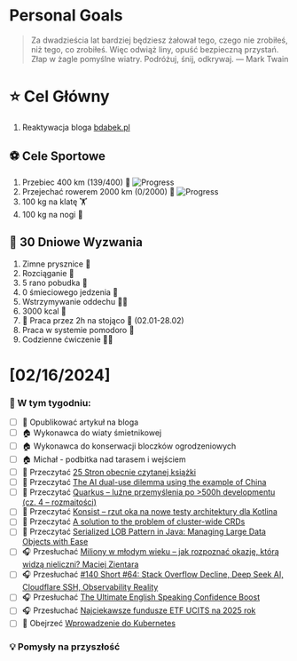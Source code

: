 
Personal Goals
==============
> Za dwadzieścia lat bardziej będziesz żałował tego, czego nie zrobiłeś, niż tego, co zrobiłeś. Więc odwiąż liny, opuść bezpieczną przystań. Złap w żagle pomyślne wiatry. Podróżuj, śnij, odkrywaj.
> — Mark Twain

# ⭐ Cel Główny
1. Reaktywacja bloga [bdabek.pl](https://www.bdabek.pl/)

## ⚽️ Cele Sportowe
1. Przebiec 400 km (139/400) 🏃 ![Progress](https://geps.dev/progress/34/)
2. Przejechać rowerem 2000 km (0/2000) 🚴 ![Progress](https://geps.dev/progress/0/)
3. 100 kg na klatę  🏋️
4. 100 kg na nogi 🦵

## 🎯 30 Dniowe Wyzwania
1. Zimne prysznice 🚿
2. Rozciąganie 🧘
3. 5 rano pobudka 🌅
4. 0 śmieciowego jedzenia 🍔
5. Wstrzymywanie oddechu 😮‍💨
6. 3000 kcal 🍌
7. 🚧 Praca przez 2h na stojąco 🧍 (02.01-28.02)
8. Praca w systemie pomodoro 🍅
9. Codzienne ćwiczenie 🏋️‍♂️

# [02/16/2024]
### 🚧 W tym tygodniu:
- [ ] 📝 Opublikować artykuł na bloga
- [ ] 🏠 Wykonawca do wiaty śmietnikowej
- [ ] 🏠 Wykonawca do konserwacji bloczków ogrodzeniowych
- [ ] 🏠 Michał - podbitka nad tarasem i wejściem
- [ ] 📗 Przeczytać [25 Stron obecnie czytanej książki](https://github.com/BartoszDabek/bdabek.pl/blob/master/miscellaneous/books.md)
- [ ] 📗 Przeczytać [The AI dual-use dilemma using the example of China](https://blog.allegro.tech/2025/02/the-ai-dual-use-dilemma-using-the-example-of-china.html)
- [ ] 📗 Przeczytać [Quarkus – luźne przemyślenia po >500h developmentu (cz. 4 – rozmaitości)](https://blog.jgardo.dev/2025/01/31/quarkus-luzne-przemyslenia-po-500h-developmentu-cz-4-rozmaitosci/)
- [ ] 📗 Przeczytać [Konsist – rzut oka na nowe testy architektury dla Kotlina](https://pkubowicz.pl/konsist-rzut-oka-na-nowe-testy-architektury-dla-kotlina/)
- [ ] 📗 Przeczytać [A solution to the problem of cluster-wide CRDs](https://foojay.io/today/a-solution-to-the-problem-of-cluster-wide-crds/)
- [ ] 📗 Przeczytać [Serialized LOB Pattern in Java: Managing Large Data Objects with Ease](https://java-design-patterns.com/patterns/serialized-lob/)
- [ ] 🎧 Przesłuchać [Miliony w młodym wieku – jak rozpoznać okazję, którą widzą nieliczni? Maciej Zientara](https://youtu.be/YCeylviNxcE)
- [ ] 🎧 Przesłuchać [#140 Short #64: Stack Overflow Decline, Deep Seek AI, Cloudflare SSH, Observability Reality](https://patoarchitekci.io/140/)
- [ ] 🎧 Przesłuchać [The Ultimate English Speaking Confidence Boost](https://effortlessenglishshow.com/the-ultimate-english-speaking-confidence-boost)
- [ ] 🎧 Przesłuchać [Najciekawsze fundusze ETF UCITS na 2025 rok](https://inwestomat.eu/najciekawsze-fundusze-etf-ucits-na-2025-rok/)
- [ ] 🎥 Obejrzeć [Wprowadzenie do Kubernetes](https://youtu.be/kLDh7wwjo1I)

### 💡 Pomysły na przyszłość
